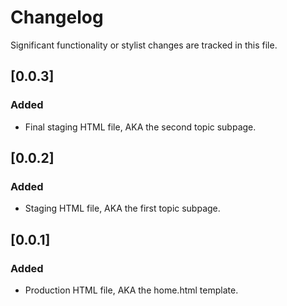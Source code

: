 # Changelog

Significant functionality or stylist changes are tracked in this
file. 

## [0.0.3]
### Added
- Final staging HTML file, AKA the second topic subpage. 

## [0.0.2]
### Added
- Staging HTML file, AKA the first topic subpage. 

## [0.0.1]
### Added
- Production HTML file, AKA the home.html template.
